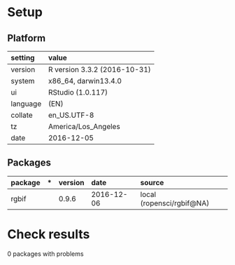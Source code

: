 # Setup

## Platform

|setting  |value                        |
|:--------|:----------------------------|
|version  |R version 3.3.2 (2016-10-31) |
|system   |x86_64, darwin13.4.0         |
|ui       |RStudio (1.0.117)            |
|language |(EN)                         |
|collate  |en_US.UTF-8                  |
|tz       |America/Los_Angeles          |
|date     |2016-12-05                   |

## Packages

|package |*  |version |date       |source                    |
|:-------|:--|:-------|:----------|:-------------------------|
|rgbif   |   |0.9.6   |2016-12-06 |local (ropensci/rgbif@NA) |

# Check results
0 packages with problems



